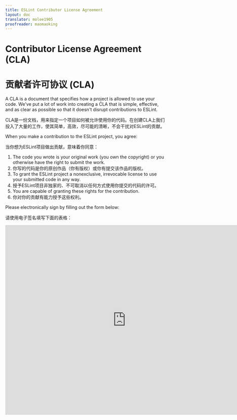 ```yaml
---
title: ESLint Contributor License Agreement
layout: doc
translator: molee1905
proofreader: maomaoking
---
```


# Contributor License Agreement (CLA)

# 贡献者许可协议 (CLA)

A CLA is a document that specifies how a project is allowed to use your code. We've put a lot of work into creating a CLA that is simple, effective, and as clear as possible so that it doesn't disrupt contributions to ESLint.

CLA是一份文档，用来指定一个项目如何被允许使用你的代码。在创建CLA上我们投入了大量的工作，使其简单，高效，尽可能的清晰，不会干扰对ESLint的贡献。

When you make a contribution to the ESLint project, you agree:

当你想为ESLint项目做出贡献，意味着你同意：

1. The code you wrote is your original work (you own the copyright) or you otherwise have the right to submit the work.
1. 你写的代码是你的原创作品（你有版权）或你有提交该作品的版权。
1. To grant the ESLint project a nonexclusive, irrevocable license to use your submitted code in any way.
1. 授予ESLint项目非独家的、不可取消以任何方式使用你提交的代码的许可。
1. You are capable of granting these rights for the contribution.
1. 你对你的贡献有能力授予这些权利。

Please electronically sign by filling out the form below:

请使用电子签名填写下面的表格：

<iframe src="https://docs.google.com/forms/d/170pw6QjVHPNMDFpTTL0M2jaKZr-KMHI4PNx67eGW8WA/viewform?embedded=true" width="760" height="600" frameborder="0" marginheight="0" marginwidth="0">Loading...</iframe>

